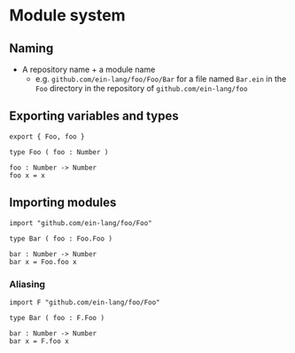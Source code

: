 # Module system

## Naming

- A repository name + a module name
  - e.g. `github.com/ein-lang/foo/Foo/Bar` for a file named `Bar.ein` in the `Foo` directory in the repository of `github.com/ein-lang/foo`

## Exporting variables and types

```
export { Foo, foo }

type Foo ( foo : Number )

foo : Number -> Number
foo x = x
```

## Importing modules

```
import "github.com/ein-lang/foo/Foo"

type Bar ( foo : Foo.Foo )

bar : Number -> Number
bar x = Foo.foo x
```

### Aliasing

```
import F "github.com/ein-lang/foo/Foo"

type Bar ( foo : F.Foo )

bar : Number -> Number
bar x = F.foo x
```
